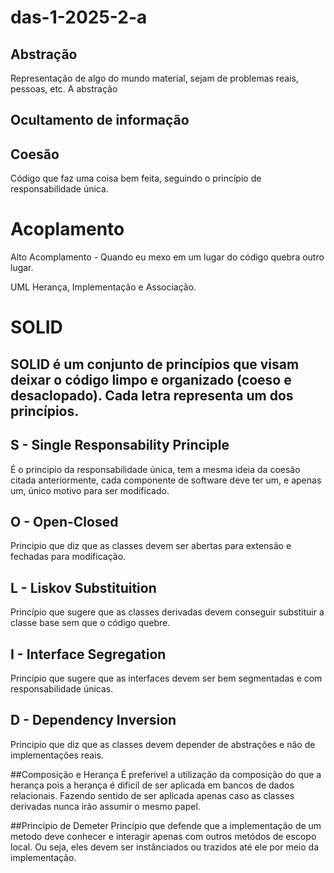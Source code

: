 # das-1-2025-2-a


## Abstração
Representação de algo do mundo material, sejam de problemas reais, pessoas, etc. A abstração 


## Ocultamento de informação

## Coesão 
Código que faz uma coisa bem feita, seguindo o princípio de responsabilidade única.


# Acoplamento
Alto Acomplamento - Quando eu mexo em um lugar do código quebra outro lugar.


UML
Herança, Implementação e Associação.


# SOLID

## SOLID é um conjunto de princípios que visam deixar o código limpo e organizado (coeso e desaclopado). Cada letra representa um dos princípios.

## S - Single Responsability Principle
É o principio da responsabilidade única, tem a mesma ideia da coesão citada anteriormente, cada componente de software deve ter um, e apenas um, único motivo para ser modificado.

## O - Open-Closed
Principio que diz que as classes devem ser abertas para extensão e fechadas para modificação.

## L - Liskov Substituition
Princípio que sugere que as classes derivadas devem conseguir substituir a classe base sem que o código quebre.

## I - Interface Segregation
Princípio que sugere que as interfaces devem ser bem segmentadas e com responsabilidade únicas.

## D - Dependency Inversion
Principio que diz que as classes devem depender de abstrações e não de implementações reais.

##Composição e Herança
É preferivel a utilização da composição do que a herança pois a herança é dificil de ser aplicada em bancos de dados relacionais.
Fazendo sentido de ser aplicada apenas caso as classes derivadas nunca irão assumir o mesmo papel.

##Princípio de Demeter
Princípio que defende que a implementação de um metodo deve conhecer e interagir apenas com outros metódos de escopo local. Ou seja, eles devem ser instânciados ou trazidos até ele por meio da implementação.
